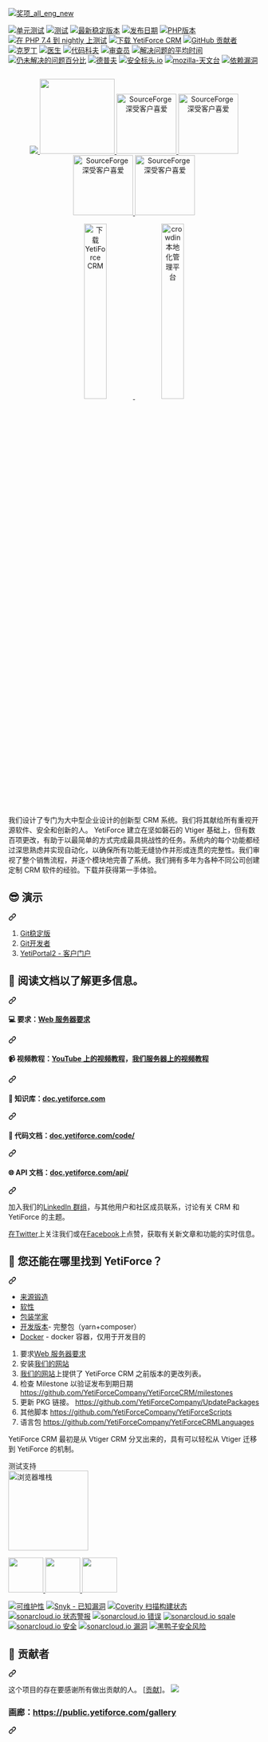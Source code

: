 <div class="Box-sc-g0xbh4-0 bJMeLZ js-snippet-clipboard-copy-unpositioned" data-hpc="true"><article class="markdown-body entry-content container-lg" itemprop="text"><p dir="auto"><a target="_blank" rel="noopener noreferrer nofollow" href="https://user-images.githubusercontent.com/10197525/47670510-aa6e9880-dbad-11e8-9720-be7f34dba9e1.jpg"><img src="https://user-images.githubusercontent.com/10197525/47670510-aa6e9880-dbad-11e8-9720-be7f34dba9e1.jpg" alt="奖项_all_eng_new" style="max-width: 100%;"></a></p>
<p dir="auto"><a href="https://github.com/YetiForceCompany/YetiForceCRM/actions/workflows/tests.yml"><img src="https://github.com/YetiForceCompany/YetiForceCRM/actions/workflows/tests.yml/badge.svg?branch=developer" alt="单元测试" style="max-width: 100%;"></a>
<a href="https://github.com/YetiForceCompany/YetiForceCRM/actions/workflows/tests.yml?query=workflow"><img src="https://github.com/YetiForceCompany/YetiForceCRM/workflows/Tests/badge.svg" alt="测试" style="max-width: 100%;"></a>
<a href="https://packagist.org/packages/yetiforce/yetiforce-crm" rel="nofollow"><img src="https://camo.githubusercontent.com/457cda21c646bd09db81be84c7c1c65557369decd1284f16668448cf7a3a5963/68747470733a2f2f706f7365722e707567782e6f72672f79657469666f7263652f79657469666f7263652d63726d2f762f737461626c65" alt="最新稳定版本" data-canonical-src="https://poser.pugx.org/yetiforce/yetiforce-crm/v/stable" style="max-width: 100%;"></a>
<a target="_blank" rel="noopener noreferrer nofollow" href="https://camo.githubusercontent.com/202f70f4015d1487d67a1eacd8e741a49e706584cb1ec6b52bc933796daef251/68747470733a2f2f696d672e736869656c64732e696f2f6769746875622f72656c656173652d646174652f59657469466f726365436f6d70616e792f59657469466f72636543524d"><img src="https://camo.githubusercontent.com/202f70f4015d1487d67a1eacd8e741a49e706584cb1ec6b52bc933796daef251/68747470733a2f2f696d672e736869656c64732e696f2f6769746875622f72656c656173652d646174652f59657469466f726365436f6d70616e792f59657469466f72636543524d" alt="发布日期" data-canonical-src="https://img.shields.io/github/release-date/YetiForceCompany/YetiForceCRM" style="max-width: 100%;"></a>
<a target="_blank" rel="noopener noreferrer nofollow" href="https://camo.githubusercontent.com/d64e0d86793e39b25ce8d60ef1d0734dd56de2faac1805956f37ab644773db06/68747470733a2f2f696d672e736869656c64732e696f2f7061636b61676973742f7068702d762f79657469666f7263652f79657469666f7263652d63726d"><img src="https://camo.githubusercontent.com/d64e0d86793e39b25ce8d60ef1d0734dd56de2faac1805956f37ab644773db06/68747470733a2f2f696d672e736869656c64732e696f2f7061636b61676973742f7068702d762f79657469666f7263652f79657469666f7263652d63726d" alt="PHP版本" data-canonical-src="https://img.shields.io/packagist/php-v/yetiforce/yetiforce-crm" style="max-width: 100%;"></a>
<a href="https://github.com/YetiForceCompany/YetiForceCRM/actions?query=workflow%3Atests"><img src="https://camo.githubusercontent.com/ab89129b96f51d6ea517306b2333b405cfff2ca8edf6e6dbfaf4f0a7306709a0/68747470733a2f2f696d672e736869656c64732e696f2f62616467652f7465737465642532306f6e2d504850253230372e34253230253743253230382e30253230253743253230382e312532306465762532302d627269676874677265656e2e7376673f6d61784167653d32343139323030" alt="在 PHP 7.4 到 nightly 上测试" data-canonical-src="https://img.shields.io/badge/tested%20on-PHP%207.4%20%7C%208.0%20%7C%208.1%20dev%20-brightgreen.svg?maxAge=2419200" style="max-width: 100%;"></a>
<a href="https://sourceforge.net/projects/yetiforce/files/latest/download" rel="nofollow"><img src="https://camo.githubusercontent.com/ec9e70ea51611c5c8f01c93185e8704a90862f6246ea9d343f21c47b7fcb2617/68747470733a2f2f696d672e736869656c64732e696f2f736f75726365666f7267652f64742f79657469666f7263652e737667" alt="下载 YetiForce CRM" data-canonical-src="https://img.shields.io/sourceforge/dt/yetiforce.svg" style="max-width: 100%;"></a>
<a href="https://GitHub.com/YetiForceCompany/YetiForceCRM/graphs/contributors/"><img src="https://camo.githubusercontent.com/fa3d49c5d12aaca038c29f45cdb1cfe9bf0198e0e3a44c4efa87bff502973b4f/68747470733a2f2f696d672e736869656c64732e696f2f6769746875622f636f6e7472696275746f72732f59657469466f726365436f6d70616e792f59657469466f72636543524d2e737667" alt="GitHub 贡献者" data-canonical-src="https://img.shields.io/github/contributors/YetiForceCompany/YetiForceCRM.svg" style="max-width: 100%;"></a>
<a href="https://crowdin.com/project/yetiforcecrm" rel="nofollow"><img src="https://camo.githubusercontent.com/2fcdbba684dcbb44fa1d1ed46d4b64f8de4972b84cccd051cfc41ed8c58af108/68747470733a2f2f64333232637174353834626f346f2e636c6f756466726f6e742e6e65742f79657469666f72636563726d2f6c6f63616c697a65642e737667" alt="克罗丁" data-canonical-src="https://d322cqt584bo4o.cloudfront.net/yetiforcecrm/localized.svg" style="max-width: 100%;"></a>
<a href="https://doc.yetiforce.com/" rel="nofollow"><img src="https://camo.githubusercontent.com/9e85eafafc44291a297c1e4a56cc5c678958ed08256f0b95754d40738cd14da5/68747470733a2f2f696d672e736869656c64732e696f2f62616467652f446f632d646f632e79657469666f7263652e636f6d2d627269676874677265656e2e737667" alt="医生" data-canonical-src="https://img.shields.io/badge/Doc-doc.yetiforce.com-brightgreen.svg" style="max-width: 100%;"></a>
<a href="https://codecov.io/gh/YetiForceCompany/YetiForceCRM" rel="nofollow"><img src="https://camo.githubusercontent.com/b4bfa9da2cca40f41a56606cc59dd12ed41fe3463a27d588ab50194874ca2b82/68747470733a2f2f636f6465636f762e696f2f67682f59657469466f726365436f6d70616e792f59657469466f72636543524d2f6272616e63682f646576656c6f7065722f67726170682f62616467652e737667" alt="代码科夫" data-canonical-src="https://codecov.io/gh/YetiForceCompany/YetiForceCRM/branch/developer/graph/badge.svg" style="max-width: 100%;"></a>
<a href="https://scrutinizer-ci.com/g/YetiForceCompany/YetiForceCRM/" rel="nofollow"><img src="https://camo.githubusercontent.com/cd632eaa1da15d0f590e4e2411fcd6c0b00013094b755cde669a6d0b6f1760ff/68747470733a2f2f7363727574696e697a65722d63692e636f6d2f672f59657469466f726365436f6d70616e792f59657469466f72636543524d2f6261646765732f7175616c6974792d73636f72652e706e673f623d646576656c6f706572" alt="审查员" data-canonical-src="https://scrutinizer-ci.com/g/YetiForceCompany/YetiForceCRM/badges/quality-score.png?b=developer" style="max-width: 100%;"></a>
<a href="http://isitmaintained.com/project/YetiForceCompany/YetiForceCRM" title="解决问题的平均时间" rel="nofollow"><img src="https://camo.githubusercontent.com/2512527dc5e7833dae1a7594026a82215268ad436456573bfb464992c215d1c7/687474703a2f2f697369746d61696e7461696e65642e636f6d2f62616467652f7265736f6c7574696f6e2f59657469466f726365436f6d70616e792f59657469466f72636543524d2e737667" alt="解决问题的平均时间" data-canonical-src="http://isitmaintained.com/badge/resolution/YetiForceCompany/YetiForceCRM.svg" style="max-width: 100%;"></a>
<a href="http://isitmaintained.com/project/YetiForceCompany/YetiForceCRM" title="仍未解决的问题百分比" rel="nofollow"><img src="https://camo.githubusercontent.com/e3c4f697d3ddc2a8dc04a518ad55f21d93efc4e2c3a08296846a62e339aca869/687474703a2f2f697369746d61696e7461696e65642e636f6d2f62616467652f6f70656e2f59657469466f726365436f6d70616e792f59657469466f72636543524d2e737667" alt="仍未解决的问题百分比" data-canonical-src="http://isitmaintained.com/badge/open/YetiForceCompany/YetiForceCRM.svg" style="max-width: 100%;"></a>
<a href="https://depfu.com/github/YetiForceCompany/YetiForceCRM?project_id=5174" rel="nofollow"><img src="https://camo.githubusercontent.com/4608a29229f245ec091294a79cbda454c5f446e9dc06b6365fae605559bb1385/68747470733a2f2f6261646765732e64657066752e636f6d2f6261646765732f35363837303739386135396566663731376666363062633737356361366133332f6f766572766965772e737667" alt="德普夫" data-canonical-src="https://badges.depfu.com/badges/56870798a59eff717ff60bc775ca6a33/overview.svg" style="max-width: 100%;"></a>
<a href="https://securityheaders.io/?q=https://gitdeveloper.yetiforce.com" rel="nofollow"><img src="https://camo.githubusercontent.com/e40dc98f37e7a6999941569e3bbe2b90466ac5cd78793a92a6883aef4358232a/68747470733a2f2f696d672e736869656c64732e696f2f73656375726974792d686561646572733f75726c3d6874747073253341253246253246676974646576656c6f7065722e79657469666f7263652e636f6d" alt="安全标头.io" data-canonical-src="https://img.shields.io/security-headers?url=https%3A%2F%2Fgitdeveloper.yetiforce.com" style="max-width: 100%;"></a>
<a href="https://observatory.mozilla.org/analyze/gitdeveloper.yetiforce.com" rel="nofollow"><img src="https://camo.githubusercontent.com/eb1a382dc870fa620ac481d505b610720bcd6be406dc8f22a53e3b663df55934/68747470733a2f2f696d672e736869656c64732e696f2f6d6f7a696c6c612d6f627365727661746f72792f67726164652f676974646576656c6f7065722e79657469666f7263652e636f6d3f7075626c697368" alt="mozilla-天文台" data-canonical-src="https://img.shields.io/mozilla-observatory/grade/gitdeveloper.yetiforce.com?publish" style="max-width: 100%;"></a>
<a href="https://app.soos.io" rel="nofollow"><img src="https://camo.githubusercontent.com/f7e9582f33435b2c5a08e2a2e13592e2e15e592b037303fdaad503aa7f5fa910/68747470733a2f2f696d672e736869656c64732e696f2f656e64706f696e743f75726c3d68747470732533412532462532466170692d686f6f6b732e736f6f732e696f253246617069253246736869656c6473696f2d626164676573253346626164676554797065253344446570656e64656e637956756c6e65726162696c6974696573253236706964253344336664327365713369" alt="依赖漏洞" data-canonical-src="https://img.shields.io/endpoint?url=https%3A%2F%2Fapi-hooks.soos.io%2Fapi%2Fshieldsio-badges%3FbadgeType%3DDependencyVulnerabilities%26pid%3D3fd2seq3i" style="max-width: 100%;"></a></p>
<p dir="auto"><a target="_blank" rel="noopener noreferrer nofollow" href="https://camo.githubusercontent.com/dbe8ad5579cc2efb524a8bd5854e151e93db00b3fb7f8e86f0c62a41302fdcb7/68747470733a2f2f73746174732e79657469666f7263652e636f6d2f6d61746f6d6f2e7068703f6964736974653d34267265633d31"><img src="https://camo.githubusercontent.com/dbe8ad5579cc2efb524a8bd5854e151e93db00b3fb7f8e86f0c62a41302fdcb7/68747470733a2f2f73746174732e79657469666f7263652e636f6d2f6d61746f6d6f2e7068703f6964736974653d34267265633d31" alt="" data-canonical-src="https://stats.yetiforce.com/matomo.php?idsite=4&amp;rec=1" style="max-width: 100%;"></a></p>
<p align="center" dir="auto">
	<a href="http://www.capterra.com/customer-relationship-management-software/reviews/159123/Yetiforce%20/YetiForce?utm_source=vendor&amp;utm_medium=badge&amp;utm_campaign=capterra_reviews_badge" rel="nofollow">
		<img border="0" src="https://camo.githubusercontent.com/ab892fa952f70e1ff58cd88b52a162da4739af69d1f0bbb39df18f59f5b970df/68747470733a2f2f6173736574732e63617074657272612e636f6d2f62616467652f34373063643231346238393233336161346538393937326661343963333235332e706e673f763d3231313134313126703d313539313233" data-canonical-src="https://assets.capterra.com/badge/470cd214b89233aa4e89972fa49c3253.png?v=2111411&amp;p=159123" style="max-width: 100%;">
	</a>
	<a href="https://www.capterra.com/customer-relationship-management-software/#affordable" width="50" rel="nofollow">
		<img border="0" src="https://camo.githubusercontent.com/f0e639d74514f26653c9f43cc0bb063cbf78082d6282b5c1e2b4aff582bb8fdb/68747470733a2f2f7075626c69632e79657469666f7263652e636f6d2f696d672f43524d2d41462d323031372e706e67" width="150" data-canonical-src="https://public.yetiforce.com/img/CRM-AF-2017.png" style="max-width: 100%;">
	</a>
	<a href="https://sourceforge.net/software/product/Yetiforce/?pk_campaign=badge&amp;pk_source=vendor" rel="nofollow">
		<img alt="SourceForge 深受客户喜爱" src="https://camo.githubusercontent.com/15d58668314d7d1bf7a3718c962b080c5d6eb62990c4215fb6b8cebfeab3e2f3/68747470733a2f2f736f75726365666f7267652e6e65742f63646e2f73796e6469636174696f6e2f62616467655f696d672f323937303438372f6c696768742d64656661756c74" height="120px" width="120px;" data-canonical-src="https://sourceforge.net/cdn/syndication/badge_img/2970487/light-default" style="max-width: 100%;">
	</a>
	<a href="https://sourceforge.net/software/product/Yetiforce/?pk_campaign=badge&amp;pk_source=vendor" rel="nofollow">
		<img alt="SourceForge 深受客户喜爱" src="https://camo.githubusercontent.com/c0c4c66ad95e3c717aa41c6ab1f369ebdc99b58c8a9c51b9cf1b281798d2d827/68747470733a2f2f736f75726365666f7267652e6e65742f63646e2f73796e6469636174696f6e2f62616467655f696d672f323332343439392f6f73732d75736572732d6c6f76652d75732d7768697465" height="120px" width="120px;" data-canonical-src="https://sourceforge.net/cdn/syndication/badge_img/2324499/oss-users-love-us-white" style="max-width: 100%;">
	</a>
	<a href="https://sourceforge.net/software/product/Yetiforce/?pk_campaign=badge&amp;pk_source=vendor" rel="nofollow">
		<img alt="SourceForge 深受客户喜爱" src="https://camo.githubusercontent.com/94392f650b4e46502ea541996c12c158af2dc0ef931480e6c511f3b80fddf29f/68747470733a2f2f736f75726365666f7267652e6e65742f63646e2f73796e6469636174696f6e2f62616467655f696d672f323937303438372f746f702d706572666f726d65722d73756d6d65722d77686974653f616368696576656d656e743d746f702d706572666f726d65722d736561736f6e616c2d323032312d73756d6d6572" height="120px" width="120px;" data-canonical-src="https://sourceforge.net/cdn/syndication/badge_img/2970487/top-performer-summer-white?achievement=top-performer-seasonal-2021-summer" style="max-width: 100%;">
	</a>
	<a href="https://sourceforge.net/software/product/Yetiforce/?pk_campaign=badge&amp;pk_source=vendor" rel="nofollow">
		<img alt="SourceForge 深受客户喜爱" src="https://camo.githubusercontent.com/00c0e404ad84a080b7b20501602132e9e6c441da214f39fb33d31eae8670e97a/68747470733a2f2f736f75726365666f7267652e6e65742f63646e2f73796e6469636174696f6e2f62616467655f696d672f323937303438372f746f702d706572666f726d65722d737072696e672d77686974653f616368696576656d656e743d746f702d706572666f726d65722d736561736f6e616c2d323032312d737072696e67" height="120px" width="120px;" data-canonical-src="https://sourceforge.net/cdn/syndication/badge_img/2970487/top-performer-spring-white?achievement=top-performer-seasonal-2021-spring" style="max-width: 100%;">
	</a>
</p>
<p align="center" dir="auto">
	<a href="https://sourceforge.net/projects/yetiforce/files/latest/download" rel="nofollow">
		<img width="30%" src="https://camo.githubusercontent.com/8ee504f2bf2167ae5eb7040fe0c7ac62953ffe5592a73787e20020c1b4fd30a3/68747470733a2f2f612e6673646e2e636f6d2f636f6e2f6170702f73662d646f776e6c6f61642d627574746f6e" alt="下载 YetiForce CRM" data-canonical-src="https://a.fsdn.com/con/app/sf-download-button" style="max-width: 100%;">
	</a>
	<a href="https://crowdin.com/project/yetiforcecrm" rel="nofollow">
		<img width="30%" src="https://camo.githubusercontent.com/c6bc05a9fdae028a580f09781624667917cad0a941ebaa8ef27e787af6e71989/68747470733a2f2f737570706f72742e63726f7764696e2e636f6d2f6173736574732f6261646765732f6c6f63616c697a6174696f6e2d61742d7472616e73706172656e744031782e737667" alt="crowdin本地化管理平台" data-canonical-src="https://support.crowdin.com/assets/badges/localization-at-transparent@1x.svg" style="max-width: 100%;">
	</a>
</p>
<p dir="auto"><font style="vertical-align: inherit;"><font style="vertical-align: inherit;">我们设计了专门为大中型企业设计的创新型 CRM 系统。我们将其献给所有重视开源软件、安全和创新的人。 YetiForce 建立在坚如磐石的 Vtiger 基础上，但有数百项更改，有助于以最简单的方式完成最具挑战性的任务。系统内的每个功能都经过深思熟虑并实现自动化，以确保所有功能无缝协作并形成连贯的完整性。我们审视了整个销售流程，并逐个模块地完善了系统。我们拥有多年为各种不同公司创建定制 CRM 软件的经验。下载并获得第一手体验。</font></font></p>
<div class="markdown-heading" dir="auto"><h2 tabindex="-1" class="heading-element" dir="auto"><font style="vertical-align: inherit;"><font style="vertical-align: inherit;">😎 演示</font></font></h2><a id="user-content--demos" class="anchor" aria-label="永久链接：😎 演示" href="#-demos"><svg class="octicon octicon-link" viewBox="0 0 16 16" version="1.1" width="16" height="16" aria-hidden="true"><path d="m7.775 3.275 1.25-1.25a3.5 3.5 0 1 1 4.95 4.95l-2.5 2.5a3.5 3.5 0 0 1-4.95 0 .751.751 0 0 1 .018-1.042.751.751 0 0 1 1.042-.018 1.998 1.998 0 0 0 2.83 0l2.5-2.5a2.002 2.002 0 0 0-2.83-2.83l-1.25 1.25a.751.751 0 0 1-1.042-.018.751.751 0 0 1-.018-1.042Zm-4.69 9.64a1.998 1.998 0 0 0 2.83 0l1.25-1.25a.751.751 0 0 1 1.042.018.751.751 0 0 1 .018 1.042l-1.25 1.25a3.5 3.5 0 1 1-4.95-4.95l2.5-2.5a3.5 3.5 0 0 1 4.95 0 .751.751 0 0 1-.018 1.042.751.751 0 0 1-1.042.018 1.998 1.998 0 0 0-2.83 0l-2.5 2.5a1.998 1.998 0 0 0 0 2.83Z"></path></svg></a></div>
<ol dir="auto">
<li><a href="https://gitstable.yetiforce.com" rel="nofollow"><font style="vertical-align: inherit;"><font style="vertical-align: inherit;">Git稳定版</font></font></a></li>
<li><a href="https://gitdeveloper.yetiforce.com" rel="nofollow"><font style="vertical-align: inherit;"><font style="vertical-align: inherit;">Git开发者</font></font></a></li>
<li><a href="https://github.com/YetiForceCompany/YetiForcePortal2#-demo"><font style="vertical-align: inherit;"><font style="vertical-align: inherit;">YetiPortal2 - 客户门户</font></font></a></li>
</ol>
<div class="markdown-heading" dir="auto"><h2 tabindex="-1" class="heading-element" dir="auto"><font style="vertical-align: inherit;"><font style="vertical-align: inherit;">📖 阅读文档以了解更多信息。</font></font></h2><a id="user-content--read-the-documentation-to-learn-more" class="anchor" aria-label="永久链接：📖 阅读文档以了解更多信息。" href="#-read-the-documentation-to-learn-more"><svg class="octicon octicon-link" viewBox="0 0 16 16" version="1.1" width="16" height="16" aria-hidden="true"><path d="m7.775 3.275 1.25-1.25a3.5 3.5 0 1 1 4.95 4.95l-2.5 2.5a3.5 3.5 0 0 1-4.95 0 .751.751 0 0 1 .018-1.042.751.751 0 0 1 1.042-.018 1.998 1.998 0 0 0 2.83 0l2.5-2.5a2.002 2.002 0 0 0-2.83-2.83l-1.25 1.25a.751.751 0 0 1-1.042-.018.751.751 0 0 1-.018-1.042Zm-4.69 9.64a1.998 1.998 0 0 0 2.83 0l1.25-1.25a.751.751 0 0 1 1.042.018.751.751 0 0 1 .018 1.042l-1.25 1.25a3.5 3.5 0 1 1-4.95-4.95l2.5-2.5a3.5 3.5 0 0 1 4.95 0 .751.751 0 0 1-.018 1.042.751.751 0 0 1-1.042.018 1.998 1.998 0 0 0-2.83 0l-2.5 2.5a1.998 1.998 0 0 0 0 2.83Z"></path></svg></a></div>
<div class="markdown-heading" dir="auto"><h4 tabindex="-1" class="heading-element" dir="auto"><font style="vertical-align: inherit;"><font style="vertical-align: inherit;">💻 要求：</font></font><a href="https://doc.yetiforce.com/introduction/requirements/" rel="nofollow"><font style="vertical-align: inherit;"><font style="vertical-align: inherit;">Web 服务器要求</font></font></a></h4><a id="user-content-computer-requirements-web-server-requirements" class="anchor" aria-label="永久链接： :computer: 要求：Web 服务器要求" href="#computer-requirements-web-server-requirements"><svg class="octicon octicon-link" viewBox="0 0 16 16" version="1.1" width="16" height="16" aria-hidden="true"><path d="m7.775 3.275 1.25-1.25a3.5 3.5 0 1 1 4.95 4.95l-2.5 2.5a3.5 3.5 0 0 1-4.95 0 .751.751 0 0 1 .018-1.042.751.751 0 0 1 1.042-.018 1.998 1.998 0 0 0 2.83 0l2.5-2.5a2.002 2.002 0 0 0-2.83-2.83l-1.25 1.25a.751.751 0 0 1-1.042-.018.751.751 0 0 1-.018-1.042Zm-4.69 9.64a1.998 1.998 0 0 0 2.83 0l1.25-1.25a.751.751 0 0 1 1.042.018.751.751 0 0 1 .018 1.042l-1.25 1.25a3.5 3.5 0 1 1-4.95-4.95l2.5-2.5a3.5 3.5 0 0 1 4.95 0 .751.751 0 0 1-.018 1.042.751.751 0 0 1-1.042.018 1.998 1.998 0 0 0-2.83 0l-2.5 2.5a1.998 1.998 0 0 0 0 2.83Z"></path></svg></a></div>
<div class="markdown-heading" dir="auto"><h4 tabindex="-1" class="heading-element" dir="auto"><font style="vertical-align: inherit;"><font style="vertical-align: inherit;">📹 视频教程：</font></font><a href="https://www.youtube.com/playlist?list=PLX0lktP3Kukg_Da-TaEBys-aON68Yy2vh" rel="nofollow"><font style="vertical-align: inherit;"><font style="vertical-align: inherit;">YouTube 上的视频教程</font></font></a><font style="vertical-align: inherit;"><font style="vertical-align: inherit;">，</font></font><a href="https://public.yetiforce.com/Tutorials/" rel="nofollow"><font style="vertical-align: inherit;"><font style="vertical-align: inherit;">我们服务器上的视频教程</font></font></a></h4><a id="user-content-video_camera-video-tutorials-video-tutorials-on-youtube--video-tutorials-on-our-server" class="anchor" aria-label="永久链接：：video_camera：视频教程：YouTube 上的视频教程，我们服务器上的视频教程" href="#video_camera-video-tutorials-video-tutorials-on-youtube--video-tutorials-on-our-server"><svg class="octicon octicon-link" viewBox="0 0 16 16" version="1.1" width="16" height="16" aria-hidden="true"><path d="m7.775 3.275 1.25-1.25a3.5 3.5 0 1 1 4.95 4.95l-2.5 2.5a3.5 3.5 0 0 1-4.95 0 .751.751 0 0 1 .018-1.042.751.751 0 0 1 1.042-.018 1.998 1.998 0 0 0 2.83 0l2.5-2.5a2.002 2.002 0 0 0-2.83-2.83l-1.25 1.25a.751.751 0 0 1-1.042-.018.751.751 0 0 1-.018-1.042Zm-4.69 9.64a1.998 1.998 0 0 0 2.83 0l1.25-1.25a.751.751 0 0 1 1.042.018.751.751 0 0 1 .018 1.042l-1.25 1.25a3.5 3.5 0 1 1-4.95-4.95l2.5-2.5a3.5 3.5 0 0 1 4.95 0 .751.751 0 0 1-.018 1.042.751.751 0 0 1-1.042.018 1.998 1.998 0 0 0-2.83 0l-2.5 2.5a1.998 1.998 0 0 0 0 2.83Z"></path></svg></a></div>
<div class="markdown-heading" dir="auto"><h4 tabindex="-1" class="heading-element" dir="auto"><font style="vertical-align: inherit;"><font style="vertical-align: inherit;">📘 知识库：</font></font><a href="https://doc.yetiforce.com/" rel="nofollow"><font style="vertical-align: inherit;"><font style="vertical-align: inherit;">doc.yetiforce.com</font></font></a></h4><a id="user-content-blue_book-knowledge-base-docyetiforcecom" class="anchor" aria-label="永久链接：：blue_book：知识库：doc.yetiforce.com" href="#blue_book-knowledge-base-docyetiforcecom"><svg class="octicon octicon-link" viewBox="0 0 16 16" version="1.1" width="16" height="16" aria-hidden="true"><path d="m7.775 3.275 1.25-1.25a3.5 3.5 0 1 1 4.95 4.95l-2.5 2.5a3.5 3.5 0 0 1-4.95 0 .751.751 0 0 1 .018-1.042.751.751 0 0 1 1.042-.018 1.998 1.998 0 0 0 2.83 0l2.5-2.5a2.002 2.002 0 0 0-2.83-2.83l-1.25 1.25a.751.751 0 0 1-1.042-.018.751.751 0 0 1-.018-1.042Zm-4.69 9.64a1.998 1.998 0 0 0 2.83 0l1.25-1.25a.751.751 0 0 1 1.042.018.751.751 0 0 1 .018 1.042l-1.25 1.25a3.5 3.5 0 1 1-4.95-4.95l2.5-2.5a3.5 3.5 0 0 1 4.95 0 .751.751 0 0 1-.018 1.042.751.751 0 0 1-1.042.018 1.998 1.998 0 0 0-2.83 0l-2.5 2.5a1.998 1.998 0 0 0 0 2.83Z"></path></svg></a></div>
<div class="markdown-heading" dir="auto"><h4 tabindex="-1" class="heading-element" dir="auto"><font style="vertical-align: inherit;"><font style="vertical-align: inherit;">📝 代码文档：</font></font><a href="https://doc.yetiforce.com/code/" rel="nofollow"><font style="vertical-align: inherit;"><font style="vertical-align: inherit;">doc.yetiforce.com/code/</font></font></a></h4><a id="user-content-pencil-code-documentation-docyetiforcecomcode" class="anchor" aria-label="永久链接：：pencil：代码文档：doc.yetiforce.com/code/" href="#pencil-code-documentation-docyetiforcecomcode"><svg class="octicon octicon-link" viewBox="0 0 16 16" version="1.1" width="16" height="16" aria-hidden="true"><path d="m7.775 3.275 1.25-1.25a3.5 3.5 0 1 1 4.95 4.95l-2.5 2.5a3.5 3.5 0 0 1-4.95 0 .751.751 0 0 1 .018-1.042.751.751 0 0 1 1.042-.018 1.998 1.998 0 0 0 2.83 0l2.5-2.5a2.002 2.002 0 0 0-2.83-2.83l-1.25 1.25a.751.751 0 0 1-1.042-.018.751.751 0 0 1-.018-1.042Zm-4.69 9.64a1.998 1.998 0 0 0 2.83 0l1.25-1.25a.751.751 0 0 1 1.042.018.751.751 0 0 1 .018 1.042l-1.25 1.25a3.5 3.5 0 1 1-4.95-4.95l2.5-2.5a3.5 3.5 0 0 1 4.95 0 .751.751 0 0 1-.018 1.042.751.751 0 0 1-1.042.018 1.998 1.998 0 0 0-2.83 0l-2.5 2.5a1.998 1.998 0 0 0 0 2.83Z"></path></svg></a></div>
<div class="markdown-heading" dir="auto"><h4 tabindex="-1" class="heading-element" dir="auto"><font style="vertical-align: inherit;"><font style="vertical-align: inherit;">🌐 API 文档：</font></font><a href="https://doc.yetiforce.com/api/" rel="nofollow"><font style="vertical-align: inherit;"><font style="vertical-align: inherit;">doc.yetiforce.com/api/</font></font></a></h4><a id="user-content-globe_with_meridians-api-documentation-docyetiforcecomapi" class="anchor" aria-label="永久链接：：globe_with_meridians：API 文档：doc.yetiforce.com/api/" href="#globe_with_meridians-api-documentation-docyetiforcecomapi"><svg class="octicon octicon-link" viewBox="0 0 16 16" version="1.1" width="16" height="16" aria-hidden="true"><path d="m7.775 3.275 1.25-1.25a3.5 3.5 0 1 1 4.95 4.95l-2.5 2.5a3.5 3.5 0 0 1-4.95 0 .751.751 0 0 1 .018-1.042.751.751 0 0 1 1.042-.018 1.998 1.998 0 0 0 2.83 0l2.5-2.5a2.002 2.002 0 0 0-2.83-2.83l-1.25 1.25a.751.751 0 0 1-1.042-.018.751.751 0 0 1-.018-1.042Zm-4.69 9.64a1.998 1.998 0 0 0 2.83 0l1.25-1.25a.751.751 0 0 1 1.042.018.751.751 0 0 1 .018 1.042l-1.25 1.25a3.5 3.5 0 1 1-4.95-4.95l2.5-2.5a3.5 3.5 0 0 1 4.95 0 .751.751 0 0 1-.018 1.042.751.751 0 0 1-1.042.018 1.998 1.998 0 0 0-2.83 0l-2.5 2.5a1.998 1.998 0 0 0 0 2.83Z"></path></svg></a></div>
<p dir="auto"><font style="vertical-align: inherit;"><font style="vertical-align: inherit;">加入我们的</font></font><a href="https://www.linkedin.com/groups/8177576" rel="nofollow"><font style="vertical-align: inherit;"><font style="vertical-align: inherit;">LinkedIn 群组</font></font></a><font style="vertical-align: inherit;"><font style="vertical-align: inherit;">，与其他用户和社区成员联系，讨论有关 CRM 和 YetiForce 的主题。</font></font></p>
<p dir="auto"><font style="vertical-align: inherit;"></font><a href="https://twitter.com/YetiForceEN" rel="nofollow"><font style="vertical-align: inherit;"><font style="vertical-align: inherit;">在Twitter</font></font></a><font style="vertical-align: inherit;"><font style="vertical-align: inherit;">上关注我们</font><font style="vertical-align: inherit;">或在</font></font><a href="https://www.facebook.com/YetiForce-CRM-158646854306054/?ref=aymt_homepage_panel" rel="nofollow"><font style="vertical-align: inherit;"><font style="vertical-align: inherit;">Facebook</font></font></a><font style="vertical-align: inherit;"><font style="vertical-align: inherit;">上点赞，获取有关新文章和功能的实时信息。</font></font></p>
<div class="markdown-heading" dir="auto"><h2 tabindex="-1" class="heading-element" dir="auto"><font style="vertical-align: inherit;"><font style="vertical-align: inherit;">🔎 您还能在哪里找到 YetiForce？</font></font></h2><a id="user-content--where-else-can-you-find-yetiforce" class="anchor" aria-label="永久链接：🔎 您还能在哪里找到 YetiForce？" href="#-where-else-can-you-find-yetiforce"><svg class="octicon octicon-link" viewBox="0 0 16 16" version="1.1" width="16" height="16" aria-hidden="true"><path d="m7.775 3.275 1.25-1.25a3.5 3.5 0 1 1 4.95 4.95l-2.5 2.5a3.5 3.5 0 0 1-4.95 0 .751.751 0 0 1 .018-1.042.751.751 0 0 1 1.042-.018 1.998 1.998 0 0 0 2.83 0l2.5-2.5a2.002 2.002 0 0 0-2.83-2.83l-1.25 1.25a.751.751 0 0 1-1.042-.018.751.751 0 0 1-.018-1.042Zm-4.69 9.64a1.998 1.998 0 0 0 2.83 0l1.25-1.25a.751.751 0 0 1 1.042.018.751.751 0 0 1 .018 1.042l-1.25 1.25a3.5 3.5 0 1 1-4.95-4.95l2.5-2.5a3.5 3.5 0 0 1 4.95 0 .751.751 0 0 1-.018 1.042.751.751 0 0 1-1.042.018 1.998 1.998 0 0 0-2.83 0l-2.5 2.5a1.998 1.998 0 0 0 0 2.83Z"></path></svg></a></div>
<ul dir="auto">
<li><a href="https://sourceforge.net/projects/yetiforce/" rel="nofollow"><font style="vertical-align: inherit;"><font style="vertical-align: inherit;">来源锻造</font></font></a></li>
<li><a href="http://www.softaculous.com/apps/erp/YetiForce" rel="nofollow"><font style="vertical-align: inherit;"><font style="vertical-align: inherit;">软性</font></font></a></li>
<li><a href="https://packagist.org/packages/yetiforce/yetiforce-crm" rel="nofollow"><font style="vertical-align: inherit;"><font style="vertical-align: inherit;">包装学家</font></font></a></li>
<li><a href="https://download.yetiforce.com/crm-developer.zip" rel="nofollow"><font style="vertical-align: inherit;"><font style="vertical-align: inherit;">开发版本</font></font></a><font style="vertical-align: inherit;"><font style="vertical-align: inherit;">- 完整包（yarn+composer）</font></font></li>
<li><a href="/YetiForceCompany/YetiForceCRM/blob/developer/tests/setup/docker.md"><font style="vertical-align: inherit;"><font style="vertical-align: inherit;">Docker</font></font></a><font style="vertical-align: inherit;"><font style="vertical-align: inherit;"> - docker 容器，仅用于开发目的</font></font></li>
</ul>
<ol dir="auto">
<li><font style="vertical-align: inherit;"><font style="vertical-align: inherit;">要求</font></font><a href="https://doc.yetiforce.com/introduction/requirements/" rel="nofollow"><font style="vertical-align: inherit;"><font style="vertical-align: inherit;">Web 服务器要求</font></font></a></li>
<li><font style="vertical-align: inherit;"><font style="vertical-align: inherit;">安装</font></font><a href="https://doc.yetiforce.com/introduction/installation-manual" rel="nofollow"><font style="vertical-align: inherit;"><font style="vertical-align: inherit;">我们的网站</font></font></a></li>
<li><font style="vertical-align: inherit;"></font><a href="https://doc.yetiforce.com/introduction/release-notes-changelog" rel="nofollow"><font style="vertical-align: inherit;"><font style="vertical-align: inherit;">我们的网站</font></font></a><font style="vertical-align: inherit;"><font style="vertical-align: inherit;">上提供了 YetiForce CRM 之前版本的更改列表</font><font style="vertical-align: inherit;">。</font></font></li>
<li><font style="vertical-align: inherit;"><font style="vertical-align: inherit;">检查 Milestone 以验证发布到期日期
</font></font><a href="https://github.com/YetiForceCompany/YetiForceCRM/milestones"><font style="vertical-align: inherit;"><font style="vertical-align: inherit;">https://github.com/YetiForceCompany/YetiForceCRM/milestones</font></font></a></li>
<li><font style="vertical-align: inherit;"><font style="vertical-align: inherit;">更新 PKG 链接。
 </font></font><a href="https://github.com/YetiForceCompany/UpdatePackages"><font style="vertical-align: inherit;"><font style="vertical-align: inherit;">https://github.com/YetiForceCompany/UpdatePackages</font></font></a></li>
<li><font style="vertical-align: inherit;"><font style="vertical-align: inherit;">其他脚本
</font></font><a href="https://github.com/YetiForceCompany/YetiForceScripts"><font style="vertical-align: inherit;"><font style="vertical-align: inherit;">https://github.com/YetiForceCompany/YetiForceScripts</font></font></a></li>
<li><font style="vertical-align: inherit;"><font style="vertical-align: inherit;">语言包
</font></font><a href="https://github.com/YetiForceCompany/YetiForceCRMLanguages"><font style="vertical-align: inherit;"><font style="vertical-align: inherit;">https://github.com/YetiForceCompany/YetiForceCRMLanguages</font></font></a></li>
</ol>
<p dir="auto"><font style="vertical-align: inherit;"><font style="vertical-align: inherit;">YetiForce CRM 最初是从 Vtiger CRM 分叉出来的，具有可以轻松从 Vtiger 迁移到 YetiForce 的机制。</font></font></p>
<p dir="auto"><font style="vertical-align: inherit;"><font style="vertical-align: inherit;">测试支持</font></font><br>
<a href="http://browserstack.com" rel="nofollow">
<img width="160" src="https://camo.githubusercontent.com/59576a99009c5780248fb9948ba81aa8b36951fda86887184accbac7901524df/687474703a2f2f666f756e646174696f6e2e7a7572622e636f6d2f73697465732f646f63732f6173736574732f696d672f6c6f676f732f62726f777365722d737461636b2e737667" alt="浏览器堆栈" data-canonical-src="http://foundation.zurb.com/sites/docs/assets/img/logos/browser-stack.svg" style="max-width: 100%;">
</a></p>
<a href="https://validator.swagger.io/validator/debug?url=https%3A%2F%2Fgitdeveloper.yetiforce.com/api/WebserviceStandard.json" rel="nofollow">
<img width="70" src="https://camo.githubusercontent.com/aa6dd39842c1ab41ccf2ddd489c61ec3d32e92f47e6fa442176cef837a30a7a4/68747470733a2f2f76616c696461746f722e737761676765722e696f2f76616c696461746f723f75726c3d68747470733a2f2f676974646576656c6f7065722e79657469666f7263652e636f6d2f6170692f576562736572766963655374616e646172642e6a736f6e" data-canonical-src="https://validator.swagger.io/validator?url=https://gitdeveloper.yetiforce.com/api/WebserviceStandard.json" style="max-width: 100%;">
</a>
<a href="https://validator.swagger.io/validator/debug?url=https%3A%2F%2Fgitdeveloper.yetiforce.com/api/WebservicePremium.json" rel="nofollow">
<img width="70" src="https://camo.githubusercontent.com/a2f1f1e01cb69c2bbf737bff6741989886e0d328c978dc5c21ec350f106d9955/68747470733a2f2f76616c696461746f722e737761676765722e696f2f76616c696461746f723f75726c3d68747470733a2f2f676974646576656c6f7065722e79657469666f7263652e636f6d2f6170692f576562736572766963655072656d69756d2e6a736f6e" data-canonical-src="https://validator.swagger.io/validator?url=https://gitdeveloper.yetiforce.com/api/WebservicePremium.json" style="max-width: 100%;">
</a>
<a href="https://validator.swagger.io/validator/debug?url=https%3A%2F%2Fgitdeveloper.yetiforce.com/api/ManageConsents.json" rel="nofollow">
<img width="70" src="https://camo.githubusercontent.com/53db1a4df8702c6de17af105c0b512dfefa3f914aa1015c79c3a734acb7a00c2/68747470733a2f2f76616c696461746f722e737761676765722e696f2f76616c696461746f723f75726c3d68747470733a2f2f676974646576656c6f7065722e79657469666f7263652e636f6d2f6170692f4d616e616765436f6e73656e74732e6a736f6e" data-canonical-src="https://validator.swagger.io/validator?url=https://gitdeveloper.yetiforce.com/api/ManageConsents.json" style="max-width: 100%;">
</a>
<p dir="auto"><a href="https://codeclimate.com/github/YetiForceCompany/YetiForceCRM/maintainability" rel="nofollow"><img src="https://camo.githubusercontent.com/944758b7465c753567f00362ad95949723a9d4b0fba9109a3c292093633a1b4e/68747470733a2f2f6170692e636f6465636c696d6174652e636f6d2f76312f6261646765732f32653932373636353162343861393035663065652f6d61696e7461696e6162696c697479" alt="可维护性" data-canonical-src="https://api.codeclimate.com/v1/badges/2e9276651b48a905f0ee/maintainability" style="max-width: 100%;"></a>
<a href="https://snyk.io/test/github/YetiForceCompany/YetiForceCRM" rel="nofollow"><img src="https://camo.githubusercontent.com/eec4ad7693825de5847d8b908fc7155a10aa8aa4f35e38fec185dd7d8b0228b9/68747470733a2f2f736e796b2e696f2f746573742f6769746875622f59657469466f726365436f6d70616e792f59657469466f72636543524d2f62616467652e737667" alt="Snyk - 已知漏洞" data-canonical-src="https://snyk.io/test/github/YetiForceCompany/YetiForceCRM/badge.svg" style="max-width: 100%;"></a>
<a href="https://scan.coverity.com/projects/yetiforcecompany-yetiforcecrm" rel="nofollow">
<img alt="Coverity 扫描构建状态" src="https://camo.githubusercontent.com/fd2d9acacf962ad22c8412a05a3b95d021fc370121d3b12de9dbec5317af29b8/68747470733a2f2f7363616e2e636f7665726974792e636f6d2f70726f6a656374732f31363534372f62616467652e737667" data-canonical-src="https://scan.coverity.com/projects/16547/badge.svg" style="max-width: 100%;">
</a>
<a href="https://sonarcloud.io/dashboard?id=YetiForceCRM" rel="nofollow"><img src="https://camo.githubusercontent.com/cbfd48d8fc39dad0f232e5731ddec8dc43e2ae19d420ce521dd364464b55a51a/68747470733a2f2f736f6e6172636c6f75642e696f2f6170692f70726f6a6563745f6261646765732f6d6561737572653f70726f6a6563743d59657469466f72636543524d266d65747269633d616c6572745f737461747573" alt="sonarcloud.io 状态警报" data-canonical-src="https://sonarcloud.io/api/project_badges/measure?project=YetiForceCRM&amp;metric=alert_status" style="max-width: 100%;"></a>
<a href="https://sonarcloud.io/dashboard?id=YetiForceCRM" rel="nofollow"><img src="https://camo.githubusercontent.com/e85e3e8ac7febc95d6168acca81f130387d44ce8647fd34e48b754c21ce4c541/68747470733a2f2f736f6e6172636c6f75642e696f2f6170692f70726f6a6563745f6261646765732f6d6561737572653f70726f6a6563743d59657469466f72636543524d266d65747269633d62756773" alt="sonarcloud.io 错误" data-canonical-src="https://sonarcloud.io/api/project_badges/measure?project=YetiForceCRM&amp;metric=bugs" style="max-width: 100%;"></a>
<a href="https://sonarcloud.io/dashboard?id=YetiForceCRM" rel="nofollow"><img src="https://camo.githubusercontent.com/7742b80fbb57be91aefaeca6245cfa04393c6a46149119d26eaf6e1e210ed8b8/68747470733a2f2f736f6e6172636c6f75642e696f2f6170692f70726f6a6563745f6261646765732f6d6561737572653f70726f6a6563743d59657469466f72636543524d266d65747269633d7371616c655f726174696e67" alt="sonarcloud.io sqale" data-canonical-src="https://sonarcloud.io/api/project_badges/measure?project=YetiForceCRM&amp;metric=sqale_rating" style="max-width: 100%;"></a>
<a href="https://sonarcloud.io/dashboard?id=YetiForceCRM" rel="nofollow"><img src="https://camo.githubusercontent.com/a43fe1018ad712e2d2ddb138222133237d90205cd0d7c7edbc8dd686d9001dff/68747470733a2f2f736f6e6172636c6f75642e696f2f6170692f70726f6a6563745f6261646765732f6d6561737572653f70726f6a6563743d59657469466f72636543524d266d65747269633d73656375726974795f726174696e67" alt="sonarcloud.io 安全" data-canonical-src="https://sonarcloud.io/api/project_badges/measure?project=YetiForceCRM&amp;metric=security_rating" style="max-width: 100%;"></a>
<a href="https://sonarcloud.io/dashboard?id=YetiForceCRM" rel="nofollow"><img src="https://camo.githubusercontent.com/36410e9b3d2f41a69b8dfee7605d831df54404ed668eb33ed4edcf221bfaf1e3/68747470733a2f2f736f6e6172636c6f75642e696f2f6170692f70726f6a6563745f6261646765732f6d6561737572653f70726f6a6563743d59657469466f72636543524d266d65747269633d76756c6e65726162696c6974696573" alt="sonarcloud.io 漏洞" data-canonical-src="https://sonarcloud.io/api/project_badges/measure?project=YetiForceCRM&amp;metric=vulnerabilities" style="max-width: 100%;"></a>
<a href="https://copilot.blackducksoftware.com/github/repos/YetiForceCompany/YetiForceCRM/branches/developer" rel="nofollow"><img src="https://camo.githubusercontent.com/172ae430f972746e6ddcb4f9b22f02b2a96b005e6df4a51a27debe11510bde13/68747470733a2f2f636f70696c6f742e626c61636b6475636b736f6674776172652e636f6d2f6769746875622f7265706f732f59657469466f726365436f6d70616e792f59657469466f72636543524d2f6272616e636865732f646576656c6f7065722f62616467652d7269736b2e737667" alt="黑鸭子安全风险" data-canonical-src="https://copilot.blackducksoftware.com/github/repos/YetiForceCompany/YetiForceCRM/branches/developer/badge-risk.svg" style="max-width: 100%;"></a></p>
<div class="markdown-heading" dir="auto"><h2 tabindex="-1" class="heading-element" dir="auto"><font style="vertical-align: inherit;"><font style="vertical-align: inherit;">🎯 贡献者</font></font></h2><a id="user-content--contributors" class="anchor" aria-label="永久链接：🎯 贡献者" href="#-contributors"><svg class="octicon octicon-link" viewBox="0 0 16 16" version="1.1" width="16" height="16" aria-hidden="true"><path d="m7.775 3.275 1.25-1.25a3.5 3.5 0 1 1 4.95 4.95l-2.5 2.5a3.5 3.5 0 0 1-4.95 0 .751.751 0 0 1 .018-1.042.751.751 0 0 1 1.042-.018 1.998 1.998 0 0 0 2.83 0l2.5-2.5a2.002 2.002 0 0 0-2.83-2.83l-1.25 1.25a.751.751 0 0 1-1.042-.018.751.751 0 0 1-.018-1.042Zm-4.69 9.64a1.998 1.998 0 0 0 2.83 0l1.25-1.25a.751.751 0 0 1 1.042.018.751.751 0 0 1 .018 1.042l-1.25 1.25a3.5 3.5 0 1 1-4.95-4.95l2.5-2.5a3.5 3.5 0 0 1 4.95 0 .751.751 0 0 1-.018 1.042.751.751 0 0 1-1.042.018 1.998 1.998 0 0 0-2.83 0l-2.5 2.5a1.998 1.998 0 0 0 0 2.83Z"></path></svg></a></div>
<p dir="auto"><font style="vertical-align: inherit;"><font style="vertical-align: inherit;">这个项目的存在要感谢所有做出贡献的人。 [</font></font><a href="/YetiForceCompany/YetiForceCRM/blob/developer/CONTRIBUTING.md"><font style="vertical-align: inherit;"><font style="vertical-align: inherit;">贡献</font></font></a><font style="vertical-align: inherit;"><font style="vertical-align: inherit;">]。
</font></font><a href="https://github.com/YetiForceCompany/YetiForceCRM/graphs/contributors">
<img src="https://camo.githubusercontent.com/ba1d42ab04de40de82e4640391568430899fa69b5aefac9c7cb2c7dcc0e8a22d/68747470733a2f2f636f6e747269622e726f636b732f696d6167653f7265706f3d59657469466f726365436f6d70616e792f59657469466f72636543524d" data-canonical-src="https://contrib.rocks/image?repo=YetiForceCompany/YetiForceCRM" style="max-width: 100%;">
</a></p>
<div class="markdown-heading" dir="auto"><h3 tabindex="-1" class="heading-element" dir="auto"><font style="vertical-align: inherit;"><font style="vertical-align: inherit;">画廊：</font></font><a href="https://public.yetiforce.com/gallery" rel="nofollow"><font style="vertical-align: inherit;"><font style="vertical-align: inherit;">https://public.yetiforce.com/gallery</font></font></a></h3><a id="user-content-gallery-httpspublicyetiforcecomgallery" class="anchor" aria-label="永久链接：图库：https://public.yetiforce.com/gallery" href="#gallery-httpspublicyetiforcecomgallery"><svg class="octicon octicon-link" viewBox="0 0 16 16" version="1.1" width="16" height="16" aria-hidden="true"><path d="m7.775 3.275 1.25-1.25a3.5 3.5 0 1 1 4.95 4.95l-2.5 2.5a3.5 3.5 0 0 1-4.95 0 .751.751 0 0 1 .018-1.042.751.751 0 0 1 1.042-.018 1.998 1.998 0 0 0 2.83 0l2.5-2.5a2.002 2.002 0 0 0-2.83-2.83l-1.25 1.25a.751.751 0 0 1-1.042-.018.751.751 0 0 1-.018-1.042Zm-4.69 9.64a1.998 1.998 0 0 0 2.83 0l1.25-1.25a.751.751 0 0 1 1.042.018.751.751 0 0 1 .018 1.042l-1.25 1.25a3.5 3.5 0 1 1-4.95-4.95l2.5-2.5a3.5 3.5 0 0 1 4.95 0 .751.751 0 0 1-.018 1.042.751.751 0 0 1-1.042.018 1.998 1.998 0 0 0-2.83 0l-2.5 2.5a1.998 1.998 0 0 0 0 2.83Z"></path></svg></a></div>
<p dir="auto"><a target="_blank" rel="noopener noreferrer nofollow" href="https://camo.githubusercontent.com/5579b7f8c5194ad77b1f86856e4e6f1f6d58a50db545fa81fa997d3cd5f84dcc/68747470733a2f2f79657469666f7263652e636f6d2f696d616765732f76362f315f686f6d652e706e67"><img src="https://camo.githubusercontent.com/5579b7f8c5194ad77b1f86856e4e6f1f6d58a50db545fa81fa997d3cd5f84dcc/68747470733a2f2f79657469666f7263652e636f6d2f696d616765732f76362f315f686f6d652e706e67" alt="" data-canonical-src="https://yetiforce.com/images/v6/1_home.png" style="max-width: 100%;"></a>
<a target="_blank" rel="noopener noreferrer nofollow" href="https://camo.githubusercontent.com/b25c20869c6bbe61bc1ca8d31732fd0a34bfb01cd8561b0ebb147d02de15ed7c/68747470733a2f2f79657469666f7263652e636f6d2f696d616765732f76362f315f686f6d65322e706e67"><img src="https://camo.githubusercontent.com/b25c20869c6bbe61bc1ca8d31732fd0a34bfb01cd8561b0ebb147d02de15ed7c/68747470733a2f2f79657469666f7263652e636f6d2f696d616765732f76362f315f686f6d65322e706e67" alt="" data-canonical-src="https://yetiforce.com/images/v6/1_home2.png" style="max-width: 100%;"></a>
<a target="_blank" rel="noopener noreferrer nofollow" href="https://camo.githubusercontent.com/64c6f0ed636669cd1f0a96afd63b32c726c175882032ac481ae8d06f2079bd70/68747470733a2f2f79657469666f7263652e636f6d2f696d616765732f76362f315f686f6d65332e706e67"><img src="https://camo.githubusercontent.com/64c6f0ed636669cd1f0a96afd63b32c726c175882032ac481ae8d06f2079bd70/68747470733a2f2f79657469666f7263652e636f6d2f696d616765732f76362f315f686f6d65332e706e67" alt="" data-canonical-src="https://yetiforce.com/images/v6/1_home3.png" style="max-width: 100%;"></a>
<a target="_blank" rel="noopener noreferrer nofollow" href="https://camo.githubusercontent.com/82aa52b411b65f583785827c28114a25f5740a71ae75b391f4a27e4bfbc36278/68747470733a2f2f79657469666f7263652e636f6d2f696d616765732f76362f325f6b616e62616e312e706e67"><img src="https://camo.githubusercontent.com/82aa52b411b65f583785827c28114a25f5740a71ae75b391f4a27e4bfbc36278/68747470733a2f2f79657469666f7263652e636f6d2f696d616765732f76362f325f6b616e62616e312e706e67" alt="" data-canonical-src="https://yetiforce.com/images/v6/2_kanban1.png" style="max-width: 100%;"></a>
<a target="_blank" rel="noopener noreferrer nofollow" href="https://camo.githubusercontent.com/d45be63c0a37dad00cfd618f719174a2e1cefa9d94cb048f448ab0045da2ee4b/68747470733a2f2f79657469666f7263652e636f6d2f696d616765732f76362f325f6b616e62616e322e706e67"><img src="https://camo.githubusercontent.com/d45be63c0a37dad00cfd618f719174a2e1cefa9d94cb048f448ab0045da2ee4b/68747470733a2f2f79657469666f7263652e636f6d2f696d616765732f76362f325f6b616e62616e322e706e67" alt="" data-canonical-src="https://yetiforce.com/images/v6/2_kanban2.png" style="max-width: 100%;"></a>
<a target="_blank" rel="noopener noreferrer nofollow" href="https://camo.githubusercontent.com/f93e9b726d8978705b4afd03ca6673fcee0ca7dd32ced7acaa5085ebaf735701/68747470733a2f2f79657469666f7263652e636f6d2f696d616765732f76362f335f64657461696c2e706e67"><img src="https://camo.githubusercontent.com/f93e9b726d8978705b4afd03ca6673fcee0ca7dd32ced7acaa5085ebaf735701/68747470733a2f2f79657469666f7263652e636f6d2f696d616765732f76362f335f64657461696c2e706e67" alt="" data-canonical-src="https://yetiforce.com/images/v6/3_detail.png" style="max-width: 100%;"></a>
<a target="_blank" rel="noopener noreferrer nofollow" href="https://camo.githubusercontent.com/eddb9b043e36301b5d2865d61a64fbc55736fca1adaee4658bc09af97a0eef4a/68747470733a2f2f79657469666f7263652e636f6d2f696d616765732f76362f335f656469742e706e67"><img src="https://camo.githubusercontent.com/eddb9b043e36301b5d2865d61a64fbc55736fca1adaee4658bc09af97a0eef4a/68747470733a2f2f79657469666f7263652e636f6d2f696d616765732f76362f335f656469742e706e67" alt="" data-canonical-src="https://yetiforce.com/images/v6/3_edit.png" style="max-width: 100%;"></a>
<a target="_blank" rel="noopener noreferrer nofollow" href="https://camo.githubusercontent.com/e6c3807d6ba3d0b558af30de1d146d8d3c4ac858c3012ca62b8cd0a9ec3707e2/68747470733a2f2f79657469666f7263652e636f6d2f696d616765732f76362f335f6c6973742e706e67"><img src="https://camo.githubusercontent.com/e6c3807d6ba3d0b558af30de1d146d8d3c4ac858c3012ca62b8cd0a9ec3707e2/68747470733a2f2f79657469666f7263652e636f6d2f696d616765732f76362f335f6c6973742e706e67" alt="" data-canonical-src="https://yetiforce.com/images/v6/3_list.png" style="max-width: 100%;"></a>
<a target="_blank" rel="noopener noreferrer nofollow" href="https://camo.githubusercontent.com/ebf85cf878163a7acc86f0106a2be22d53a86a2534c6a7088d0e309577744c63/68747470733a2f2f79657469666f7263652e636f6d2f696d616765732f76362f345f64657461696c2e706e67"><img src="https://camo.githubusercontent.com/ebf85cf878163a7acc86f0106a2be22d53a86a2534c6a7088d0e309577744c63/68747470733a2f2f79657469666f7263652e636f6d2f696d616765732f76362f345f64657461696c2e706e67" alt="" data-canonical-src="https://yetiforce.com/images/v6/4_detail.png" style="max-width: 100%;"></a>
<a target="_blank" rel="noopener noreferrer nofollow" href="https://camo.githubusercontent.com/b3c4d3ac78ba4e5d8505d475f6584d69845710066fd937a13e54b25f510965b9/68747470733a2f2f79657469666f7263652e636f6d2f696d616765732f76362f355f7065726d732e706e67"><img src="https://camo.githubusercontent.com/b3c4d3ac78ba4e5d8505d475f6584d69845710066fd937a13e54b25f510965b9/68747470733a2f2f79657469666f7263652e636f6d2f696d616765732f76362f355f7065726d732e706e67" alt="" data-canonical-src="https://yetiforce.com/images/v6/5_perms.png" style="max-width: 100%;"></a>
<a target="_blank" rel="noopener noreferrer nofollow" href="https://camo.githubusercontent.com/3790645a3a6b65670bca37863a24086c0512f37f14751d79aed3ca3f1dbdba8d/68747470733a2f2f79657469666f7263652e636f6d2f696d616765732f76362f355f70726f6772657377697a6172642e706e67"><img src="https://camo.githubusercontent.com/3790645a3a6b65670bca37863a24086c0512f37f14751d79aed3ca3f1dbdba8d/68747470733a2f2f79657469666f7263652e636f6d2f696d616765732f76362f355f70726f6772657377697a6172642e706e67" alt="" data-canonical-src="https://yetiforce.com/images/v6/5_progreswizard.png" style="max-width: 100%;"></a>
<a target="_blank" rel="noopener noreferrer nofollow" href="https://camo.githubusercontent.com/4252c81cac4c7684dc3ee7223b43349a2b5e2153f37987aae21d796cd7f8f5b3/68747470733a2f2f79657469666f7263652e636f6d2f696d616765732f76362f365f63616c656e6461722e706e67"><img src="https://camo.githubusercontent.com/4252c81cac4c7684dc3ee7223b43349a2b5e2153f37987aae21d796cd7f8f5b3/68747470733a2f2f79657469666f7263652e636f6d2f696d616765732f76362f365f63616c656e6461722e706e67" alt="" data-canonical-src="https://yetiforce.com/images/v6/6_calendar.png" style="max-width: 100%;"></a>
<a target="_blank" rel="noopener noreferrer nofollow" href="https://camo.githubusercontent.com/d3cceca266bf2f3cd062bbf970eb227f68a182aff7e3c2b5c3aa035bea0f8677/68747470733a2f2f79657469666f7263652e636f6d2f696d616765732f76362f375f6d61702e706e67"><img src="https://camo.githubusercontent.com/d3cceca266bf2f3cd062bbf970eb227f68a182aff7e3c2b5c3aa035bea0f8677/68747470733a2f2f79657469666f7263652e636f6d2f696d616765732f76362f375f6d61702e706e67" alt="" data-canonical-src="https://yetiforce.com/images/v6/7_map.png" style="max-width: 100%;"></a>
<a target="_blank" rel="noopener noreferrer nofollow" href="https://camo.githubusercontent.com/4b33537abf0434db96ae6b719a94f3ea198c2319093f9fec3dd0aa9a07ab1de6/68747470733a2f2f79657469666f7263652e636f6d2f696d616765732f76362f385f61646d696e2e706e67"><img src="https://camo.githubusercontent.com/4b33537abf0434db96ae6b719a94f3ea198c2319093f9fec3dd0aa9a07ab1de6/68747470733a2f2f79657469666f7263652e636f6d2f696d616765732f76362f385f61646d696e2e706e67" alt="" data-canonical-src="https://yetiforce.com/images/v6/8_admin.png" style="max-width: 100%;"></a></p>
</article></div>

